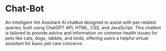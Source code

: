 # Chat-Bot
An intelligent Vet Assistant AI chatbot designed to assist with pet-related queries, built using ChatGPT API, HTML, CSS, and JavaScript. This chatbot is tailored to provide advice and information on common health issues for pets like cats, dogs, rabbits, and birds, offering users a helpful virtual assistant for basic pet care concerns.

